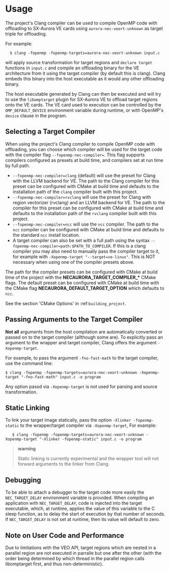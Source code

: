 # Usage

The project's Clang compiler can be used to compile OpenMP code with offloading
to SX-Aurora VE cards using ``aurora-nec-veort-unknown`` as target triple for
offloading.

For example:

``` {.sourceCode .console}
  $ clang -fopenmp -fopenmp-targets=aurora-nec-veort-unknown input.c
```

will apply source transformation for target regions and `declare target`
functions in `input.c` and compile an offloading binary for the VE
architecture from it using the target compiler (by default this is clang).
Clang embeds this binary into the host executable as it would any other
offloading binary.

The host executable generated by Clang can then be executed and will try to
use the `libomptarget` plugin for SX-Aurora VE to offload target regions onto
the VE cards.
The VE card used to execution can be controlled by the `OMP_DEFAULT_DEVICE`
environment variable during runtime, or with OpenMP's `device` clause in the
program.


## Selecting a Target Compiler

When using the project's Clang compiler to compile OpenMP code with offloading,
you can choose which compiler will be used for the target code with the
compiler flag `--fopenmp-nec-compiler=`.
This flag supports compilers configured as presets at build time, and compilers
set at run time by full path.

- `--fopenmp-nec-compiler=clang` (default) will use the preset for Clang with
  the LLVM backend for VE. The path to the Clang compiler for this preset can
  be configured with CMake at build time and defaults to the installation path
  of the `clang` compiler built with this project.
- `--fopenmp-nec-compiler=rvclang` will use the preset for Clang with region
  vectorizer (rvclang) and an LLVM backend for VE. The path to the compiler for
  this preset can be configured with CMake at build time and defaults to the
  installation path of the `rvclang` compiler built with this project.
- `--fopenmp-nec-compiler=ncc` will use the `ncc` compiler. The path to the
  `ncc` compiler can be configured with CMake at build time and defaults to the
  standard `ncc` install location.
- A target compiler can also be set with a full path using the syntax
  `--fopenmp-nec-compiler=path:$PATH_TO_COMPILER`. If this is  a clang
  compiler you may also need to manually pass the compiler target to it, for
  example with `-Xopenmp-target "--target=ve-linux"`. This is NOT necessary
  when using one of the compiler presets above.

The path for the compiler presets can be configured with CMake at build time of
the project with the **NECAURORA_TARGET_COMPILER_\*** CMake flags.
The default preset can be configured with CMake at build time with the CMake
flag  **NECAURORA_DEFAULT_TARGET_OPTION** which defaults to `ncc`.

See the section 'CMake Options' in :ref:`building_project`.


## Passing Arguments to the Target Compiler

**Not all** arguments from the host compilation are  automatically converted or
passed on to the target compiler (allthough some are).
To explicitly pass an argument to the wrapper and target compiler, Clang offers
the argument `-Xopenmp-target`.

For example, to pass the argument `-fno-fast-math` to the target compiler,
use the command line:

``` {.sourceCode .console}
$ clang -fopenmp -fopenmp-targets=aurora-nec-veort-unknown -Xopenmp-target "-fno-fast-math" input.c -o program
```
Any option passd via `-Xopenmp-target` is not used for parsing and source
transformation.


## Static Linking

To link your target image statically, pass the option
`-Xlinker -fopenmp-static` to the wrapper/target compiler via `-Xopenmp-target`,
For example:

``` {.sourceCode .console}
   $ clang -fopenmp -fopenmp-targets=aurora-nec-veort-unknown -Xopenmp-target "-Xlinker -fopenmp-static" input.c -o program
```

> **warning**
>
> Static linking is currently experimental and the wrapper tool will
> not forward arguments to the linker from Clang.
>

## Debugging

To be able to attach a debugger to the target code more easily the `NEC_TARGET_DELAY` environment variable is provided.
When compiling an application with `NEC_TARGET_DELAY`, code is injected into the target executable,
which, at runtime, applies the value of this variable to the C sleep function,
as to delay the start of execution by that number of seconds.
If `NEC_TARGET_DELAY` is not set at runtime, then its value will default to zero.

## Note on User Code and Performance

Due to limitations with the VEO API, target regions which are nested in a
parallel region are not executed in parralle but one after the other (with the
order being determined by which thread in the parallel region calls
libomptarget first, and thus non-deterministic).
